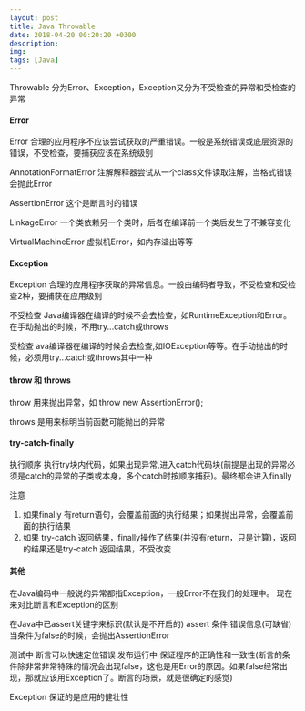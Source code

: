 ```yaml
---
layout: post
title: Java Throwable
date: 2018-04-20 00:20:20 +0300
description:
img:
tags: [Java]
---
```


Throwable 分为Error、Exception，Exception又分为不受检查的异常和受检查的异常

#### Error

Error 合理的应用程序不应该尝试获取的严重错误。一般是系统错误或底层资源的错误，不受检查，要捕获应该在系统级别

AnnotationFormatError 注解解释器尝试从一个class文件读取注解，当格式错误会抛此Error

AssertionError 这个是断言时的错误

LinkageError 一个类依赖另一个类时，后者在编译前一个类后发生了不兼容变化

VirtualMachineError 虚拟机Error，如内存溢出等等

#### Exception

Exception 合理的应用程序获取的异常信息。一般由编码者导致，不受检查和受检查2种，要捕获在应用级别

不受检查 Java编译器在编译的时候不会去检查，如RuntimeException和Error。 在手动抛出的时候，不用try...catch或throws

受检查 ava编译器在编译的时候会去检查,如IOException等等。在手动抛出的时候，必须用try...catch或throws其中一种

#### throw 和 throws

throw 用来抛出异常，如 throw new AssertionError();

throws 是用来标明当前函数可能抛出的异常

#### try-catch-finally

执行顺序
执行try块内代码，如果出现异常,进入catch代码块(前提是出现的异常必须是catch的异常的子类或本身，多个catch时按顺序捕获)。最终都会进入finally

注意
1. 如果finally 有return语句，会覆盖前面的执行结果；如果抛出异常，会覆盖前面的执行结果
2. 如果 try-catch 返回结果，finally操作了结果(并没有return，只是计算)，返回的结果还是try-catch 返回结果，不受改变

#### 其他

在Java编码中一般说的异常都指Exception，一般Error不在我们的处理中。
现在来对比断言和Exception的区别

在Java中已assert关键字来标识(默认是不开启的)
assert 条件:错误信息(可缺省) 当条件为false的时候，会抛出AssertionError

测试中 断言可以快速定位错误
发布运行中 保证程序的正确性和一致性(断言的条件除非常非常特殊的情况会出现false，这也是用Error的原因。如果false经常出现，那就应该用Exception了。断言的场景，就是很确定的感觉)

Exception 保证的是应用的健壮性